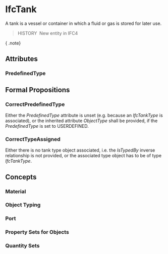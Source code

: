 # IfcTank

A tank is a vessel or container in which a fluid or gas is stored for later use.

> HISTORY&nbsp; New entity in IFC4

{ .note}
>

## Attributes

### PredefinedType


## Formal Propositions

### CorrectPredefinedType
Either the _PredefinedType_ attribute is unset (e.g. because an _IfcTankType_ is associated), or the inherited attribute _ObjectType_ shall be provided, if the _PredefinedType_ is set to USERDEFINED.

### CorrectTypeAssigned
Either there is no tank type object associated, i.e. the _IsTypedBy_ inverse relationship is not provided, or the associated type object has to be of type _IfcTankType_.

## Concepts

### Material


### Object Typing


### Port


### Property Sets for Objects


### Quantity Sets


